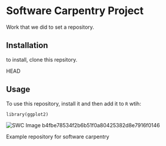 # Software Carpentry Project

Work that we did to set a repository.


## Installation

to install, clone this repsitory.

HEAD
## Usage

To use this repository, install it and then add it to `R` wtih:

```{r}
library(ggplot2)
```

![SWC Image](https://potterzot.com/2019-09-25-unm/assets/img/swc-icon-blue.svg)
b4fbe78534f2b6b51f0a80425382d8e7916f0146

Example repository for software carpentry
